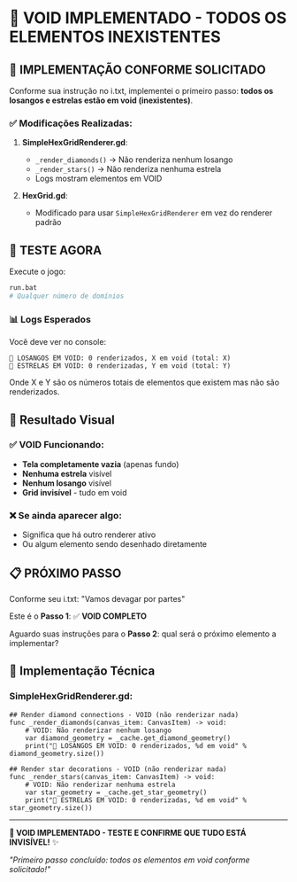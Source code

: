 # 🚫 VOID IMPLEMENTADO - TODOS OS ELEMENTOS INEXISTENTES

## 🎯 IMPLEMENTAÇÃO CONFORME SOLICITADO

Conforme sua instrução no i.txt, implementei o primeiro passo: **todos os losangos e estrelas estão em void (inexistentes)**.

### ✅ **Modificações Realizadas**:

1. **SimpleHexGridRenderer.gd**: 
   - `_render_diamonds()` → Não renderiza nenhum losango
   - `_render_stars()` → Não renderiza nenhuma estrela
   - Logs mostram elementos em VOID

2. **HexGrid.gd**:
   - Modificado para usar `SimpleHexGridRenderer` em vez do renderer padrão

## 🧪 TESTE AGORA

Execute o jogo:

```bash
run.bat
# Qualquer número de domínios
```

### 📊 **Logs Esperados**

Você deve ver no console:

```
🚫 LOSANGOS EM VOID: 0 renderizados, X em void (total: X)
🚫 ESTRELAS EM VOID: 0 renderizadas, Y em void (total: Y)
```

Onde X e Y são os números totais de elementos que existem mas não são renderizados.

## 🎯 **Resultado Visual**

### ✅ **VOID Funcionando**:
- **Tela completamente vazia** (apenas fundo)
- **Nenhuma estrela** visível
- **Nenhum losango** visível
- **Grid invisível** - tudo em void

### ❌ **Se ainda aparecer algo**:
- Significa que há outro renderer ativo
- Ou algum elemento sendo desenhado diretamente

## 📋 **PRÓXIMO PASSO**

Conforme seu i.txt: "Vamos devagar por partes"

Este é o **Passo 1**: ✅ **VOID COMPLETO**

Aguardo suas instruções para o **Passo 2**: qual será o próximo elemento a implementar?

## 🔧 **Implementação Técnica**

### **SimpleHexGridRenderer.gd**:
```gdscript
## Render diamond connections - VOID (não renderizar nada)
func _render_diamonds(canvas_item: CanvasItem) -> void:
    # VOID: Não renderizar nenhum losango
    var diamond_geometry = _cache.get_diamond_geometry()
    print("🚫 LOSANGOS EM VOID: 0 renderizados, %d em void" % diamond_geometry.size())

## Render star decorations - VOID (não renderizar nada)  
func _render_stars(canvas_item: CanvasItem) -> void:
    # VOID: Não renderizar nenhuma estrela
    var star_geometry = _cache.get_star_geometry()
    print("🚫 ESTRELAS EM VOID: 0 renderizadas, %d em void" % star_geometry.size())
```

---

**🚫 VOID IMPLEMENTADO - TESTE E CONFIRME QUE TUDO ESTÁ INVISÍVEL!** ✨

*"Primeiro passo concluído: todos os elementos em void conforme solicitado!"*